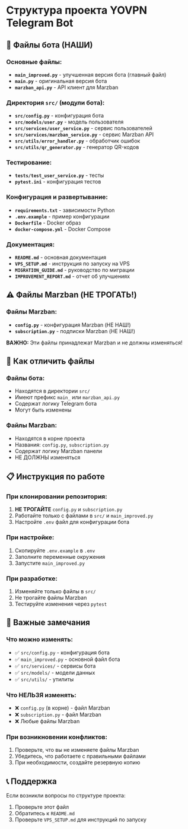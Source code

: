 # Структура проекта YOVPN Telegram Bot

## 📁 Файлы бота (НАШИ)

### Основные файлы:
- **`main_improved.py`** - улучшенная версия бота (главный файл)
- **`main.py`** - оригинальная версия бота
- **`marzban_api.py`** - API клиент для Marzban

### Директория `src/` (модули бота):
- **`src/config.py`** - конфигурация бота
- **`src/models/user.py`** - модель пользователя
- **`src/services/user_service.py`** - сервис пользователей
- **`src/services/marzban_service.py`** - сервис Marzban API
- **`src/utils/error_handler.py`** - обработчик ошибок
- **`src/utils/qr_generator.py`** - генератор QR-кодов

### Тестирование:
- **`tests/test_user_service.py`** - тесты
- **`pytest.ini`** - конфигурация тестов

### Конфигурация и развертывание:
- **`requirements.txt`** - зависимости Python
- **`.env.example`** - пример конфигурации
- **`Dockerfile`** - Docker образ
- **`docker-compose.yml`** - Docker Compose

### Документация:
- **`README.md`** - основная документация
- **`VPS_SETUP.md`** - инструкция по запуску на VPS
- **`MIGRATION_GUIDE.md`** - руководство по миграции
- **`IMPROVEMENT_REPORT.md`** - отчет об улучшениях

## ⚠️ Файлы Marzban (НЕ ТРОГАТЬ!)

### Файлы Marzban:
- **`config.py`** - конфигурация Marzban (НЕ НАШ!)
- **`subscription.py`** - подписки Marzban (НЕ НАШ!)

**ВАЖНО:** Эти файлы принадлежат Marzban и не должны изменяться!

## 🔧 Как отличить файлы

### Файлы бота:
- Находятся в директории `src/`
- Имеют префикс `main_` или `marzban_api.py`
- Содержат логику Telegram бота
- Могут быть изменены

### Файлы Marzban:
- Находятся в корне проекта
- Названия: `config.py`, `subscription.py`
- Содержат логику Marzban панели
- НЕ ДОЛЖНЫ изменяться

## 📋 Инструкция по работе

### При клонировании репозитория:
1. **НЕ ТРОГАЙТЕ** `config.py` и `subscription.py`
2. Работайте только с файлами в `src/` и `main_improved.py`
3. Настройте `.env` файл для конфигурации бота

### При настройке:
1. Скопируйте `.env.example` в `.env`
2. Заполните переменные окружения
3. Запустите `main_improved.py`

### При разработке:
1. Изменяйте только файлы в `src/`
2. Не трогайте файлы Marzban
3. Тестируйте изменения через `pytest`

## 🚨 Важные замечания

### Что можно изменять:
- ✅ `src/config.py` - конфигурация бота
- ✅ `main_improved.py` - основной файл бота
- ✅ `src/services/` - сервисы бота
- ✅ `src/models/` - модели данных
- ✅ `src/utils/` - утилиты

### Что НЕЛЬЗЯ изменять:
- ❌ `config.py` (в корне) - файл Marzban
- ❌ `subscription.py` - файл Marzban
- ❌ Любые файлы Marzban

### При возникновении конфликтов:
1. Проверьте, что вы не изменяете файлы Marzban
2. Убедитесь, что работаете с правильными файлами
3. При необходимости, создайте резервную копию

## 📞 Поддержка

Если возникли вопросы по структуре проекта:
1. Проверьте этот файл
2. Обратитесь к `README.md`
3. Проверьте `VPS_SETUP.md` для инструкций по запуску